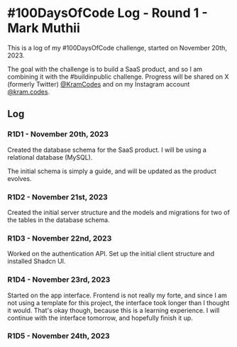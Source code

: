 # #100DaysOfCode Log - Round 1 - Mark Muthii

This is a log of my #100DaysOfCode challenge, started on November 20th, 2023.

The goal with the challenge is to build a SaaS product, and so I am combining it with the #buildinpublic challenge. Progress will be shared on X (formerly Twitter) [@KramCodes](https://x.com/KramCodes) and on my Instagram account [@kram.codes](https://instagram.com/kram.codes).

## Log

### R1D1 - November 20th, 2023

Created the database schema for the SaaS product. I will be using a relational database (MySQL).

The initial schema is simply a guide, and will be updated as the product evolves.

### R1D2 - November 21st, 2023

Created the initial server structure and the models and migrations for two of the tables in the database schema.

### R1D3 - November 22nd, 2023

Worked on the authentication API. Set up the initial client structure and installed Shadcn UI.

### R1D4 - November 23rd, 2023

Started on the app interface. Frontend is not really my forte, and since I am not using a template for this project, the interface took longer than I thought it would. That's okay though, because this is a learning experience. I will continue with the interface tomorrow, and hopefully finish it up.

### R1D5 - November 24th, 2023
